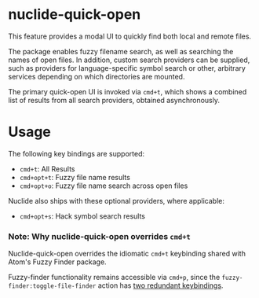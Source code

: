 # nuclide-quick-open

This feature provides a modal UI to quickly find both local and remote files.

The package enables fuzzy filename search, as well as searching the names of open files.
In addition, custom search providers can be supplied, such as providers for language-specific
symbol search or other, arbitrary services depending on which directories are mounted.

The primary quick-open UI is invoked via `cmd+t`, which shows a combined list of results from all
search providers, obtained asynchronously.

# Usage

The following key bindings are supported:

* `cmd+t`: All Results
* `cmd+opt+t`: Fuzzy file name results
* `cmd+opt+o`: Fuzzy file name search across open files

Nuclide also ships with these optional providers, where applicable:
* `cmd+opt+s`: Hack symbol search results

### Note: Why nuclide-quick-open overrides `cmd+t`

Nuclide-quick-open overrides the idiomatic `cmd+t` keybinding shared with Atom's
Fuzzy Finder package.

Fuzzy-finder functionality remains accessible via `cmd+p`, since the
`fuzzy-finder:toggle-file-finder` action has [two redundant keybindings](https://github.com/atom/fuzzy-finder/commit/4bc64b460299b0b6f7416d645fed79355f0b1665#diff-de068ccfe2bca7a3eaf241795d10f7bdR5).
